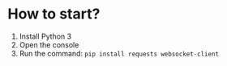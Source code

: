 # How to start?
1. Install Python 3
2. Open the console
3. Run the command: `pip install requests websocket-client`
